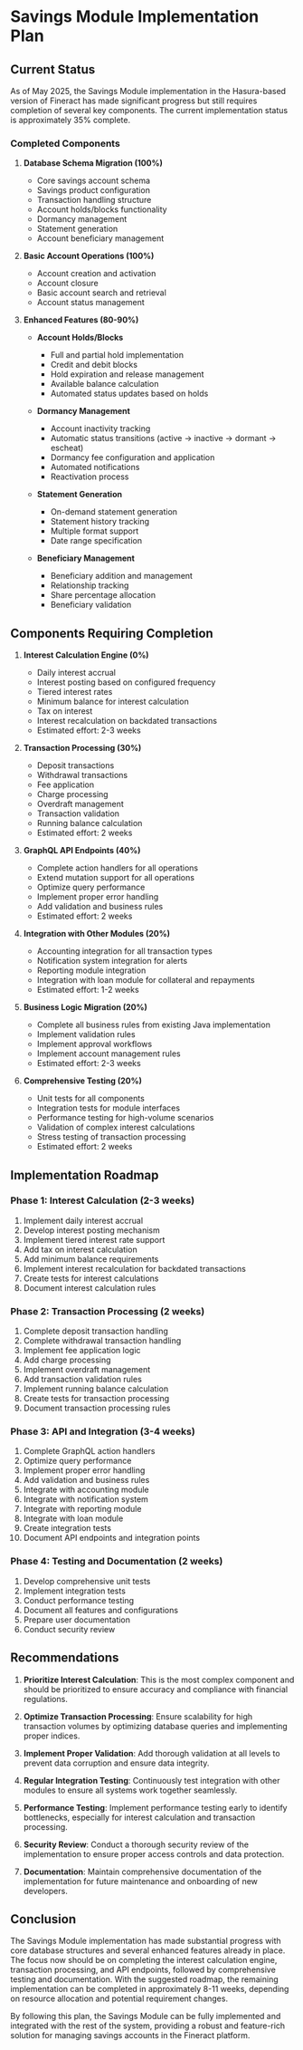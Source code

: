# Savings Module Implementation Plan

## Current Status

As of May 2025, the Savings Module implementation in the Hasura-based version of Fineract has made significant progress but still requires completion of several key components. The current implementation status is approximately 35% complete.

### Completed Components

1. **Database Schema Migration (100%)**
   - Core savings account schema
   - Savings product configuration
   - Transaction handling structure
   - Account holds/blocks functionality
   - Dormancy management
   - Statement generation
   - Account beneficiary management

2. **Basic Account Operations (100%)**
   - Account creation and activation
   - Account closure
   - Basic account search and retrieval
   - Account status management

3. **Enhanced Features (80-90%)**
   - **Account Holds/Blocks**
     - Full and partial hold implementation
     - Credit and debit blocks
     - Hold expiration and release management
     - Available balance calculation
     - Automated status updates based on holds

   - **Dormancy Management**
     - Account inactivity tracking
     - Automatic status transitions (active → inactive → dormant → escheat)
     - Dormancy fee configuration and application
     - Automated notifications
     - Reactivation process

   - **Statement Generation**
     - On-demand statement generation
     - Statement history tracking
     - Multiple format support
     - Date range specification

   - **Beneficiary Management**
     - Beneficiary addition and management
     - Relationship tracking
     - Share percentage allocation
     - Beneficiary validation

## Components Requiring Completion

1. **Interest Calculation Engine (0%)**
   - Daily interest accrual
   - Interest posting based on configured frequency
   - Tiered interest rates
   - Minimum balance for interest calculation
   - Tax on interest
   - Interest recalculation on backdated transactions
   - Estimated effort: 2-3 weeks

2. **Transaction Processing (30%)**
   - Deposit transactions
   - Withdrawal transactions
   - Fee application
   - Charge processing
   - Overdraft management
   - Transaction validation
   - Running balance calculation
   - Estimated effort: 2 weeks

3. **GraphQL API Endpoints (40%)**
   - Complete action handlers for all operations
   - Extend mutation support for all operations
   - Optimize query performance
   - Implement proper error handling
   - Add validation and business rules
   - Estimated effort: 2 weeks

4. **Integration with Other Modules (20%)**
   - Accounting integration for all transaction types
   - Notification system integration for alerts
   - Reporting module integration
   - Integration with loan module for collateral and repayments
   - Estimated effort: 1-2 weeks

5. **Business Logic Migration (20%)**
   - Complete all business rules from existing Java implementation
   - Implement validation rules
   - Implement approval workflows
   - Implement account management rules
   - Estimated effort: 2-3 weeks

6. **Comprehensive Testing (20%)**
   - Unit tests for all components
   - Integration tests for module interfaces
   - Performance testing for high-volume scenarios
   - Validation of complex interest calculations
   - Stress testing of transaction processing
   - Estimated effort: 2 weeks

## Implementation Roadmap

### Phase 1: Interest Calculation (2-3 weeks)
1. Implement daily interest accrual
2. Develop interest posting mechanism
3. Implement tiered interest rate support
4. Add tax on interest calculation
5. Add minimum balance requirements
6. Implement interest recalculation for backdated transactions
7. Create tests for interest calculations
8. Document interest calculation rules

### Phase 2: Transaction Processing (2 weeks)
1. Complete deposit transaction handling
2. Complete withdrawal transaction handling
3. Implement fee application logic
4. Add charge processing
5. Implement overdraft management
6. Add transaction validation rules
7. Implement running balance calculation
8. Create tests for transaction processing
9. Document transaction processing rules

### Phase 3: API and Integration (3-4 weeks)
1. Complete GraphQL action handlers
2. Optimize query performance
3. Implement proper error handling
4. Add validation and business rules
5. Integrate with accounting module
6. Integrate with notification system
7. Integrate with reporting module
8. Integrate with loan module
9. Create integration tests
10. Document API endpoints and integration points

### Phase 4: Testing and Documentation (2 weeks)
1. Develop comprehensive unit tests
2. Implement integration tests
3. Conduct performance testing
4. Document all features and configurations
5. Prepare user documentation
6. Conduct security review

## Recommendations

1. **Prioritize Interest Calculation**: This is the most complex component and should be prioritized to ensure accuracy and compliance with financial regulations.

2. **Optimize Transaction Processing**: Ensure scalability for high transaction volumes by optimizing database queries and implementing proper indices.

3. **Implement Proper Validation**: Add thorough validation at all levels to prevent data corruption and ensure data integrity.

4. **Regular Integration Testing**: Continuously test integration with other modules to ensure all systems work together seamlessly.

5. **Performance Testing**: Implement performance testing early to identify bottlenecks, especially for interest calculation and transaction processing.

6. **Security Review**: Conduct a thorough security review of the implementation to ensure proper access controls and data protection.

7. **Documentation**: Maintain comprehensive documentation of the implementation for future maintenance and onboarding of new developers.

## Conclusion

The Savings Module implementation has made substantial progress with core database structures and several enhanced features already in place. The focus now should be on completing the interest calculation engine, transaction processing, and API endpoints, followed by comprehensive testing and documentation. With the suggested roadmap, the remaining implementation can be completed in approximately 8-11 weeks, depending on resource allocation and potential requirement changes.

By following this plan, the Savings Module can be fully implemented and integrated with the rest of the system, providing a robust and feature-rich solution for managing savings accounts in the Fineract platform.